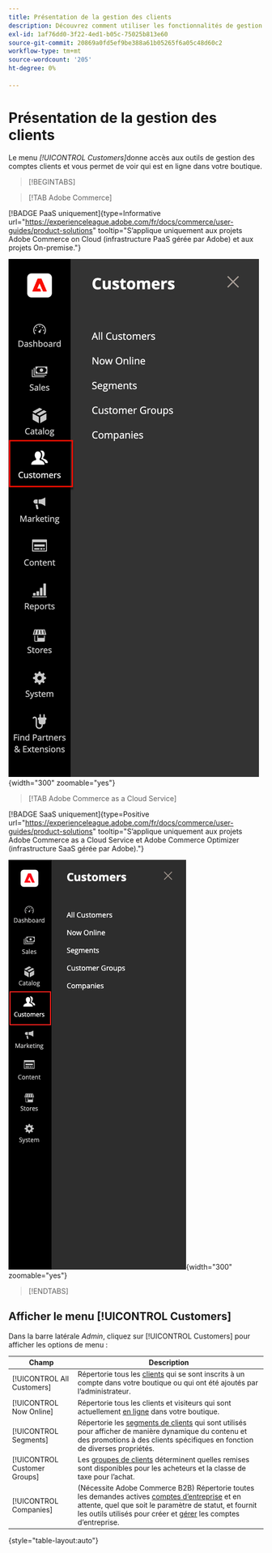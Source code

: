 ```yaml
---
title: Présentation de la gestion des clients
description: Découvrez comment utiliser les fonctionnalités de gestion de la clientèle de Commerce pour améliorer l’expérience client de votre boutique.
exl-id: 1af76dd0-3f22-4ed1-b05c-75025b813e60
source-git-commit: 20869a0fd5ef9be388a61b05265f6a05c48d60c2
workflow-type: tm+mt
source-wordcount: '205'
ht-degree: 0%

---
```


# Présentation de la gestion des clients

Le menu _[!UICONTROL Customers]_&#x200B;donne accès aux outils de gestion des comptes clients et vous permet de voir qui est en ligne dans votre boutique.

>[!BEGINTABS]

>[!TAB Adobe Commerce]

[!BADGE PaaS uniquement]{type=Informative url="https://experienceleague.adobe.com/fr/docs/commerce/user-guides/product-solutions" tooltip="S’applique uniquement aux projets Adobe Commerce on Cloud (infrastructure PaaS gérée par Adobe) et aux projets On-premise."}

![Menu Clients](assets/admin-menu-customers.png){width="300" zoomable="yes"}

>[!TAB Adobe Commerce as a Cloud Service]

[!BADGE SaaS uniquement]{type=Positive url="https://experienceleague.adobe.com/fr/docs/commerce/user-guides/product-solutions" tooltip="S’applique uniquement aux projets Adobe Commerce as a Cloud Service et Adobe Commerce Optimizer (infrastructure SaaS gérée par Adobe)."}

![Menu Clients](assets/admin-menu-customers-accs.png){width="300" zoomable="yes"}

>[!ENDTABS]

## Afficher le menu [!UICONTROL Customers]

Dans la barre latérale _Admin_, cliquez sur [!UICONTROL Customers] pour afficher les options de menu :

| Champ | Description |
|---|---|
| [!UICONTROL All Customers] | Répertorie tous les [clients](../customers/customers-all.md) qui se sont inscrits à un compte dans votre boutique ou qui ont été ajoutés par l’administrateur. |
| [!UICONTROL Now Online] | Répertorie tous les clients et visiteurs qui sont actuellement [en ligne](../customers/now-online.md) dans votre boutique. |
| [!UICONTROL Segments] | Répertorie les [segments de clients](../customers/customer-segments.md) qui sont utilisés pour afficher de manière dynamique du contenu et des promotions à des clients spécifiques en fonction de diverses propriétés. |
| [!UICONTROL Customer Groups] | Les [groupes de clients](../customers/customer-groups.md) déterminent quelles remises sont disponibles pour les acheteurs et la classe de taxe pour l’achat. |
| [!UICONTROL Companies] | (Nécessite Adobe Commerce B2B) Répertorie toutes les demandes actives [comptes d’entreprise](../b2b/account-companies.md) et en attente, quel que soit le paramètre de statut, et fournit les outils utilisés pour créer et [gérer](../b2b/account-company-manage.md) les comptes d’entreprise. |

{style="table-layout:auto"}

